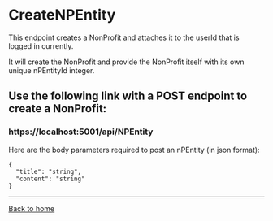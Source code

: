 # CreateNPEntity

This endpoint creates a NonProfit and attaches it to the userId that is logged in currently.

It will create the NonProfit and provide the NonProfit itself with its own unique nPEntityId integer.


## Use the following link with a POST endpoint to create a NonProfit:
### https://localhost:5001/api/NPEntity

Here are the body parameters required to post an nPEntity (in json format):

```
{
  "title": "string",
  "content": "string"
}
```

---
[Back to home](../../../README.md)
